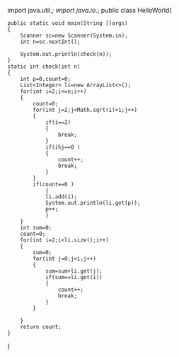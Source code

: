 import java.util.*;
import java.io.*;
public class HelloWorld{

    public static void main(String []args)
    {
        Scanner sc=new Scanner(System.in);
        int n=sc.nextInt();
        
        System.out.println(check(n));
    }
    static int check(int n)
    {
        int p=0,count=0;
        List<Integer> li=new ArrayList<>();
        for(int i=2;i<=n;i++)
        {
            count=0;
            for(int j=2;j<Math.sqrt(i)+1;j++)
            {
                if(i==2)
                {
                    break;
                }
                if(i%j==0 )
                {
                    count++;
                    break;
                }
            }
            if(count==0 )
                {
                li.add(i);
                System.out.println(li.get(p));
                p++;
                }
        }
        int sum=0;
        count=0;
        for(int i=2;i<li.size();i++)
        {
            sum=0;
            for(int j=0;j<i;j++)
            {
                sum=sum+li.get(j);
                if(sum==li.get(i))
                {
                    count++;
                    break;
                }
            }
             
        }
        return count;
    } 
}
